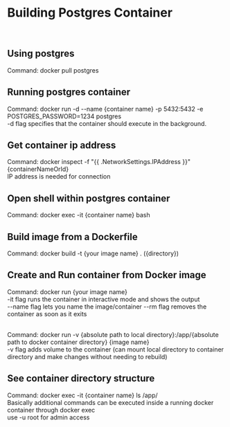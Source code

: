# Building Postgres Container
<br/>

## Using postgres
Command: docker pull postgres

## Running postgres container
Command: docker run -d --name {container name} -p 5432:5432 -e POSTGRES_PASSWORD=1234 postgres <br/>
-d flag specifies that the container should execute in the background.

## Get container ip address
Command: docker inspect -f "{{ .NetworkSettings.IPAddress }}" {containerNameOrId}<br/>
IP address is needed for connection <br/>

## Open shell within postgres container
Command: docker exec -it {container name} bash <br/>

## Build image from a Dockerfile
Command: docker build -t {your image name} . ({directory})

## Create and Run container from Docker image
Command: docker run {your image name} <br/>
-it flag runs the container in interactive mode and shows the output <br/>
--name flag lets you name the image/container
--rm flag removes the container as soon as it exits <br/><br/>

Command: docker run -v {absolute path to local directory}:/app/{absolute path to docker container directory} {image name} <br/>
-v flag adds volume to the container (can mount local directory to container directory and make changes without needing to rebuild) <br/>

## See container directory structure
Command: docker exec -it {container name} ls /app/ <br/>
Basically additional commands can be executed inside a running docker container through docker exec <br/>
use -u root for admin access